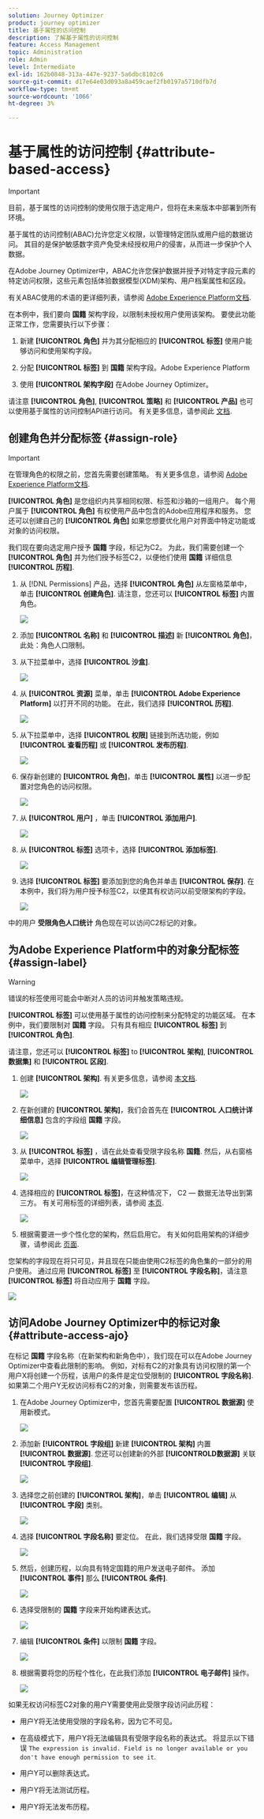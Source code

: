 ```yaml
---
solution: Journey Optimizer
product: journey optimizer
title: 基于属性的访问控制
description: 了解基于属性的访问控制
feature: Access Management
topic: Administration
role: Admin
level: Intermediate
exl-id: 162b0848-313a-447e-9237-5a6dbc8102c6
source-git-commit: d17e64e03d093a8a459caef2fb0197a5710dfb7d
workflow-type: tm+mt
source-wordcount: '1066'
ht-degree: 3%

---
```


# 基于属性的访问控制 {#attribute-based-access}

>[!IMPORTANT]
>
>目前，基于属性的访问控制的使用仅限于选定用户，但将在未来版本中部署到所有环境。

基于属性的访问控制(ABAC)允许您定义权限，以管理特定团队或用户组的数据访问。 其目的是保护敏感数字资产免受未经授权用户的侵害，从而进一步保护个人数据。

在Adobe Journey Optimizer中，ABAC允许您保护数据并授予对特定字段元素的特定访问权限，这些元素包括体验数据模型(XDM)架构、用户档案属性和区段。

有关ABAC使用的术语的更详细列表，请参阅 [Adobe Experience Platform文档](https://experienceleague.adobe.com/docs/experience-platform/access-control/abac/overview.html).

在本例中，我们要向 **国籍** 架构字段，以限制未授权用户使用该架构。 要使此功能正常工作，您需要执行以下步骤：

1. 新建  **[!UICONTROL 角色]** 并为其分配相应的  **[!UICONTROL 标签]** 使用户能够访问和使用架构字段。

1. 分配  **[!UICONTROL 标签]** 到 **国籍** 架构字段。Adobe Experience Platform

1. 使用  **[!UICONTROL 架构字段]** 在Adobe Journey Optimizer。

请注意 **[!UICONTROL 角色]**, **[!UICONTROL 策略]** 和 **[!UICONTROL 产品]** 也可以使用基于属性的访问控制API进行访问。 有关更多信息，请参阅此 [文档](https://experienceleague.adobe.com/docs/experience-platform/access-control/abac/abac-api/overview.html).

## 创建角色并分配标签 {#assign-role}

>[!IMPORTANT]
>
>在管理角色的权限之前，您首先需要创建策略。 有关更多信息，请参阅 [Adobe Experience Platform文档](https://experienceleague.adobe.com/docs/experience-platform/access-control/abac/permissions-ui/policies.html).

**[!UICONTROL 角色]** 是您组织内共享相同权限、标签和沙箱的一组用户。 每个用户属于 **[!UICONTROL 角色]** 有权使用产品中包含的Adobe应用程序和服务。
您还可以创建自己的 **[!UICONTROL 角色]** 如果您想要优化用户对界面中特定功能或对象的访问权限。

我们现在要向选定用户授予 **国籍** 字段，标记为C2。 为此，我们需要创建一个 **[!UICONTROL 角色]** 并为他们授予标签C2，以便他们使用 **国籍** 详细信息 **[!UICONTROL 历程]**.

1. 从 [!DNL Permissions] 产品，选择 **[!UICONTROL 角色]** 从左窗格菜单中，单击 **[!UICONTROL 创建角色]**. 请注意，您还可以 **[!UICONTROL 标签]** 内置角色。

   ![](assets/role_1.png)

1. 添加 **[!UICONTROL 名称]** 和 **[!UICONTROL 描述]** 新 **[!UICONTROL 角色]**，此处：角色人口限制。

1. 从下拉菜单中，选择 **[!UICONTROL 沙盒]**.

   ![](assets/role_2.png)

1. 从 **[!UICONTROL 资源]** 菜单，单击 **[!UICONTROL Adobe Experience Platform]** 以打开不同的功能。 在此，我们选择 **[!UICONTROL 历程]**.

   ![](assets/role_3.png)

1. 从下拉菜单中，选择 **[!UICONTROL 权限]** 链接到所选功能，例如 **[!UICONTROL 查看历程]** 或 **[!UICONTROL 发布历程]**.

   ![](assets/role_6.png)

1. 保存新创建的 **[!UICONTROL 角色]**，单击 **[!UICONTROL 属性]** 以进一步配置对您角色的访问权限。

   ![](assets/role_7.png)

1. 从 **[!UICONTROL 用户]** ，单击 **[!UICONTROL 添加用户]**.

   ![](assets/role_8.png)

1. 从 **[!UICONTROL 标签]** 选项卡，选择 **[!UICONTROL 添加标签]**.

   ![](assets/role_9.png)

1. 选择 **[!UICONTROL 标签]** 要添加到您的角色并单击 **[!UICONTROL 保存]**. 在本例中，我们将为用户授予标签C2，以便其有权访问以前受限架构的字段。

   ![](assets/role_4.png)

中的用户 **受限角色人口统计** 角色现在可以访问C2标记的对象。

## 为Adobe Experience Platform中的对象分配标签 {#assign-label}

>[!WARNING]
>
>错误的标签使用可能会中断对人员的访问并触发策略违规。

**[!UICONTROL 标签]** 可以使用基于属性的访问控制来分配特定的功能区域。
在本例中，我们要限制对 **国籍** 字段。 只有具有相应 **[!UICONTROL 标签]** 到  **[!UICONTROL 角色]**.

请注意，您还可以  **[!UICONTROL 标签]** to  **[!UICONTROL 架构]**,  **[!UICONTROL 数据集]** 和  **[!UICONTROL 区段]**.

1. 创建 **[!UICONTROL 架构]**. 有关更多信息，请参阅 [本文档](https://experienceleague.adobe.com/docs/experience-platform/xdm/schema/composition.html?lang=zh-Hans).

   ![](assets/label_1.png)

1. 在新创建的 **[!UICONTROL 架构]**，我们会首先在 **[!UICONTROL 人口统计详细信息]** 包含的字段组 **国籍** 字段。

   ![](assets/label_2.png)

1. 从 **[!UICONTROL 标签]** ，请在此处查看受限字段名称 **国籍**. 然后，从右窗格菜单中，选择 **[!UICONTROL 编辑管理标签]**.

   ![](assets/label_3.png)

1. 选择相应的 **[!UICONTROL 标签]**，在这种情况下， C2 — 数据无法导出到第三方。 有关可用标签的详细列表，请参阅 [本页](https://experienceleague.adobe.com/docs/experience-platform/data-governance/labels/reference.html#contract-labels).

   ![](assets/label_4.png)

1. 根据需要进一步个性化您的架构，然后启用它。 有关如何启用架构的详细步骤，请参阅此 [页面](https://experienceleague.adobe.com/docs/experience-platform/xdm/ui/resources/schemas.html#profile).

您架构的字段现在将只可见，并且现在只能由使用C2标签的角色集的一部分的用户使用。
通过应用 **[!UICONTROL 标签]** 至 **[!UICONTROL 字段名称]**，请注意 **[!UICONTROL 标签]** 将自动应用于 **国籍** 字段。

![](assets/label_5.png)

## 访问Adobe Journey Optimizer中的标记对象 {#attribute-access-ajo}

在标记 **国籍** 字段名称（在新架构和新角色中），我们现在可以在Adobe Journey Optimizer中查看此限制的影响。
例如，对标有C2的对象具有访问权限的第一个用户X将创建一个历程，该用户的条件是定位受限制的 **[!UICONTROL 字段名称]**. 如果第二个用户Y无权访问标有C2的对象，则需要发布该历程。

1. 在Adobe Journey Optimizer中，您首先需要配置 **[!UICONTROL 数据源]** 使用新模式。

   ![](assets/journey_1.png)

1. 添加新 **[!UICONTROL 字段组]** 新建 **[!UICONTROL 架构]** 内置 **[!UICONTROL 数据源]**. 您还可以创建新的外部 **[!UICONTROLD数据源]** 关联 **[!UICONTROL 字段组]**.

   ![](assets/journey_2.png)

1. 选择您之前创建的 **[!UICONTROL 架构]**，单击 **[!UICONTROL 编辑]** 从 **[!UICONTROL 字段]** 类别。

   ![](assets/journey_3.png)

1. 选择 **[!UICONTROL 字段名称]** 要定位。 在此，我们选择受限 **国籍** 字段。

   ![](assets/journey_4.png)

1. 然后，创建历程，以向具有特定国籍的用户发送电子邮件。 添加 **[!UICONTROL 事件]** 那么 **[!UICONTROL 条件]**.

   ![](assets/journey_5.png)

1. 选择受限制的 **国籍** 字段来开始构建表达式。

   ![](assets/journey_6.png)

1. 编辑 **[!UICONTROL 条件]** 以限制 **国籍** 字段。

   ![](assets/journey_7.png)

1. 根据需要将您的历程个性化，在此我们添加 **[!UICONTROL 电子邮件]** 操作。

   ![](assets/journey_8.png)

如果无权访问标签C2对象的用户Y需要使用此受限字段访问此历程：

* 用户Y将无法使用受限的字段名称，因为它不可见。

* 在高级模式下，用户Y将无法编辑具有受限字段名称的表达式。 将显示以下错误 `The expression is invalid. Field is no longer available or you don't have enough permission to see it`.

* 用户Y可以删除表达式。

* 用户Y将无法测试历程。

* 用户Y将无法发布历程。
